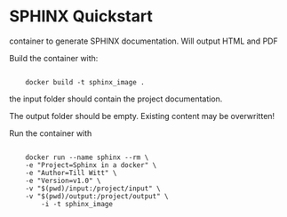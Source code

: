 # SPHINX Quickstart

container to generate SPHINX documentation. Will output HTML and PDF

Build the container with:

```

    docker build -t sphinx_image .
```
the input folder should contain the project documentation.

The output folder should be empty. Existing content may be overwritten!

Run the container with

```

    docker run --name sphinx --rm \
    -e "Project=Sphinx in a docker" \
    -e "Author=Till Witt" \
    -e "Version=v1.0" \
    -v "$(pwd)/input:/project/input" \
    -v "$(pwd)/output:/project/output" \
        -i -t sphinx_image
```
